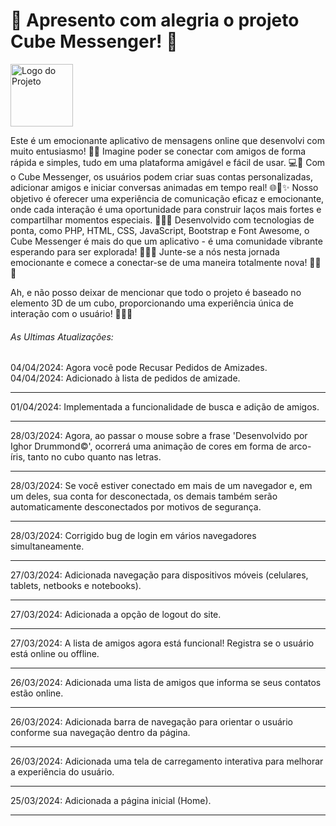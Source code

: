 <H1>🌟 Apresento com alegria o projeto Cube Messenger! 🚀 </H1>
<img src="https://i.ibb.co/LNm2BV7/icone.png" alt="Logo do Projeto" width="100" height="100" align="center">
<P>
Este é um emocionante aplicativo de mensagens online que desenvolvi com muito entusiasmo! 💬✨ Imagine poder se conectar com amigos de forma rápida e simples, tudo em uma plataforma amigável e fácil de   usar. 💻💬 Com o Cube Messenger, os usuários podem criar suas contas personalizadas, adicionar amigos e iniciar conversas animadas em tempo real! 🌐💬✨ Nosso objetivo é oferecer uma experiência de comunicação eficaz e emocionante, onde cada interação é uma oportunidade para construir laços mais fortes e compartilhar momentos especiais. 🌟💬✨ Desenvolvido com tecnologias de ponta, como PHP, HTML, CSS, JavaScript, Bootstrap e Font Awesome, o Cube Messenger é mais do que um aplicativo - é uma comunidade vibrante esperando para ser explorada! 🌈💬✨ Junte-se a nós nesta jornada emocionante e comece a conectar-se de uma maneira totalmente nova! 🚀💬✨ 
</P>
<p>
  Ah, e não posso deixar de mencionar que todo o projeto é baseado no elemento 3D de um cubo, proporcionando uma experiência única de interação com o usuário! 🔄🔷✨
</p>
<h6> As Ultimas Atualizações:</h6>
								<time>04/04/2024</time>: Agora você pode Recusar Pedidos de Amizades.
								<br>
								<time>04/04/2024</time>: Adicionado à lista de pedidos de amizade.
								<hr>	
								<time>01/04/2024</time>: Implementada a funcionalidade de busca e adição de amigos.
								<hr>
								<time>28/03/2024</time>: Agora, ao passar o mouse sobre a frase 'Desenvolvido por Ighor Drummond©', ocorrerá uma animação de cores em forma de arco-íris, tanto no cubo quanto nas letras.
								<hr>							
								<time>28/03/2024</time>: Se você estiver conectado em mais de um navegador e, em um deles, sua conta for desconectada, os demais também serão automaticamente desconectados por motivos de segurança.
								<hr>
								<time>28/03/2024</time>: Corrigido bug de login em vários navegadores simultaneamente.
								<hr>															
								<time>27/03/2024</time>: Adicionada navegação para dispositivos móveis (celulares, tablets, netbooks e notebooks).
								<hr>								
								<time>27/03/2024</time>: Adicionada a opção de logout do site.
								<hr>
								<time>27/03/2024</time>: A lista de amigos agora está funcional! Registra se o usuário está online ou offline.
								<hr>								
								<time>26/03/2024</time>: Adicionada uma lista de amigos que informa se seus contatos estão online.
								<hr>
								<time>26/03/2024</time>: Adicionada barra de navegação para orientar o usuário conforme sua navegação dentro da página.
								<hr>
								<time>26/03/2024</time>: Adicionada uma tela de carregamento interativa para melhorar a experiência do usuário.
								<hr>
								<time>25/03/2024</time>: Adicionada a página inicial (Home).
								<hr>																				

<!--
<h5 style="color: red">Importante! A versão do site pode não corresponder com a versão mais atual do GitHub além de apresentar bugs por questão do site ao qual hospeda a aplicação.</h5>
<h6>Para Acessar o Projeto, clique no link abaixo: </h6>
<A HREF='http://cubemensseger.x10.bz'>Acessar o Site</A>
<div style="text-align: center;">
  <h6 >Desenvolvido Por Ighor Drummond</h6>
</div>
-->
